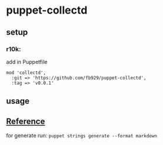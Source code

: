 # puppet-collectd
## setup
### r10k:
add in Puppetfile
```
mod 'collectd',
  :git => 'https://github.com/fb929/puppet-collectd',
  :tag => 'v0.0.1'
```
## usage

## [Reference](REFERENCE.md)
for generate run:
```puppet strings generate --format markdown ```
